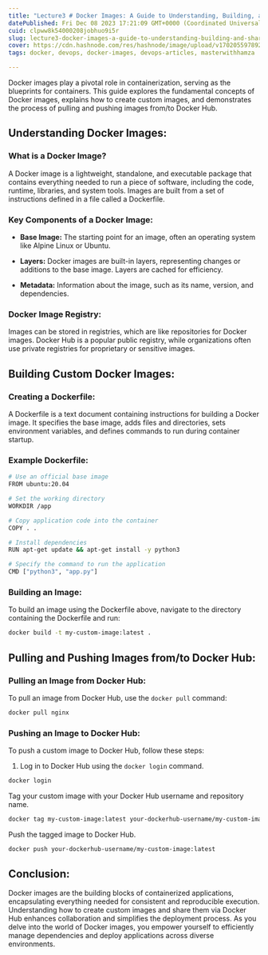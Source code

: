 ```yaml
---
title: "Lecture3 # Docker Images: A Guide to Understanding, Building, and Sharing"
datePublished: Fri Dec 08 2023 17:21:09 GMT+0000 (Coordinated Universal Time)
cuid: clpww8k54000208jobhuo9i5r
slug: lecture3-docker-images-a-guide-to-understanding-building-and-sharing
cover: https://cdn.hashnode.com/res/hashnode/image/upload/v1702055978924/f10e586d-9872-4dd8-bf44-c7187bda4f2d.png
tags: docker, devops, docker-images, devops-articles, masterwithhamza

---
```


Docker images play a pivotal role in containerization, serving as the blueprints for containers. This guide explores the fundamental concepts of Docker images, explains how to create custom images, and demonstrates the process of pulling and pushing images from/to Docker Hub.

## **Understanding Docker Images:**

### **What is a Docker Image?**

A Docker image is a lightweight, standalone, and executable package that contains everything needed to run a piece of software, including the code, runtime, libraries, and system tools. Images are built from a set of instructions defined in a file called a Dockerfile.

### **Key Components of a Docker Image:**

* **Base Image:** The starting point for an image, often an operating system like Alpine Linux or Ubuntu.
    
* **Layers:** Docker images are built-in layers, representing changes or additions to the base image. Layers are cached for efficiency.
    
* **Metadata:** Information about the image, such as its name, version, and dependencies.
    

### **Docker Image Registry:**

Images can be stored in registries, which are like repositories for Docker images. Docker Hub is a popular public registry, while organizations often use private registries for proprietary or sensitive images.

## **Building Custom Docker Images:**

### **Creating a Dockerfile:**

A Dockerfile is a text document containing instructions for building a Docker image. It specifies the base image, adds files and directories, sets environment variables, and defines commands to run during container startup.

### **Example Dockerfile:**

```bash
# Use an official base image
FROM ubuntu:20.04

# Set the working directory
WORKDIR /app

# Copy application code into the container
COPY . .

# Install dependencies
RUN apt-get update && apt-get install -y python3

# Specify the command to run the application
CMD ["python3", "app.py"]
```

### **Building an Image:**

To build an image using the Dockerfile above, navigate to the directory containing the Dockerfile and run:

```bash
docker build -t my-custom-image:latest .
```

## **Pulling and Pushing Images from/to Docker Hub:**

### **Pulling an Image from Docker Hub:**

To pull an image from Docker Hub, use the `docker pull` command:

```bash
docker pull nginx
```

### **Pushing an Image to Docker Hub:**

To push a custom image to Docker Hub, follow these steps:

1. Log in to Docker Hub using the `docker login` command.
    

```bash
docker login
```

Tag your custom image with your Docker Hub username and repository name.

```bash
docker tag my-custom-image:latest your-dockerhub-username/my-custom-image:latest
```

Push the tagged image to Docker Hub.

```bash
docker push your-dockerhub-username/my-custom-image:latest
```

## **Conclusion:**

Docker images are the building blocks of containerized applications, encapsulating everything needed for consistent and reproducible execution. Understanding how to create custom images and share them via Docker Hub enhances collaboration and simplifies the deployment process. As you delve into the world of Docker images, you empower yourself to efficiently manage dependencies and deploy applications across diverse environments.